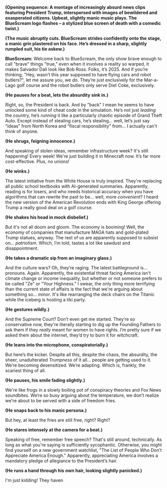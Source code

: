 **(Opening sequence: A montage of increasingly absurd news clips featuring President Trump, interspersed with images of bewildered and exasperated citizens. Upbeat, slightly manic music plays. The BlueScream logo flashes – a stylized blue screen of death with a comedic twist.)**

**(The music abruptly cuts. BlueScream strides confidently onto the stage, a manic grin plastered on his face. He’s dressed in a sharp, slightly rumpled suit, his tie askew.)**

**BlueScream:** Welcome back to BlueScream, the only show brave enough to call "brave" things "true," even when it involves a reality so warped, it makes Salvador Dali look like Bob Ross. Folks, it’s 2025. And if you’re thinking, "Hey, wasn’t this year supposed to have flying cars and robot butlers?", let me assure you, we *do*. They’re just exclusively for the Mar-a-Lago golf course and the robot butlers only serve Diet Coke, exclusively.

**(He pauses for a beat, lets the absurdity sink in.)**

Right, so, the President is back. And by "back" I mean he seems to have unlocked some kind of cheat code in the simulation. He’s not just *leading* the country, he’s *running* it like a particularly chaotic episode of Grand Theft Auto. Except instead of stealing cars, he’s stealing… well, let’s just say “ideas” from North Korea and “fiscal responsibility” from… I actually can't think of anyone.

**(He shrugs, feigning innocence.)**

And speaking of stolen ideas, remember infrastructure week? It's still happening! Every week! We're just building it in Minecraft now. It’s far more cost-effective. Plus, no unions!

**(He winks.)**

The latest initiative from the White House is truly inspired. They're replacing all public school textbooks with AI-generated summaries. Apparently, reading is for losers, and who needs historical accuracy when you have algorithms that can rewrite the past to be… well, more *convenient*? I heard the new version of the American Revolution ends with King George offering Trump a really good deal on a golf course.

**(He shakes his head in mock disbelief.)**

But it's not all doom and gloom. The economy is booming! Well, the economy of companies that manufacture MAGA hats and gold-plated Trump statues, anyway. The rest of us are apparently supposed to subsist on… *patriotism*. Which, I’m told, tastes a lot like sawdust and disappointment.

**(He takes a dramatic sip from an imaginary glass.)**

And the culture wars? Oh, they’re raging. The latest battleground is… pronouns. Again. Apparently, the existential threat facing America isn't climate change or income inequality, but whether or not someone prefers to be called "Ze" or "Your Highness." I swear, the only thing more terrifying than the current state of affairs is the fact that we're arguing about something so… *minor*. It's like rearranging the deck chairs on the Titanic while the iceberg is hosting a tiki party.

**(He gestures wildly.)**

And the Supreme Court? Don’t even get me started. They’re so conservative now, they're literally starting to dig up the Founding Fathers to ask them if they *really* meant for women to have rights. I’m pretty sure if we asked them about the internet, they’d try to burn it for witchcraft.

**(He leans into the microphone, conspiratorially.)**

But here’s the kicker. Despite all this, despite the chaos, the absurdity, the sheer, unadulterated *Trumpness* of it all… people are getting used to it. We’re becoming desensitized. We’re adapting. Which is, frankly, the scariest thing of all.

**(He pauses, his smile fading slightly.)**

We're like frogs in a slowly boiling pot of conspiracy theories and Fox News soundbites. We’re so busy arguing about the temperature, we don’t realize we're about to be served with a side of freedom fries.

**(He snaps back to his manic persona.)**

But hey, at least the fries are still free, right? Right?

**(He stares intensely at the camera for a beat.)**

Speaking of free, remember free speech? That's still around, technically. As long as what you're saying is sufficiently sycophantic. Otherwise, you might find yourself on a new government watchlist, "The List of People Who Don’t Appreciate America Enough." Apparently, appreciating America involves a mandatory pledge of allegiance to the President’s hair.

**(He runs a hand through his own hair, looking slightly panicked.)**

I'm just kidding! They haven